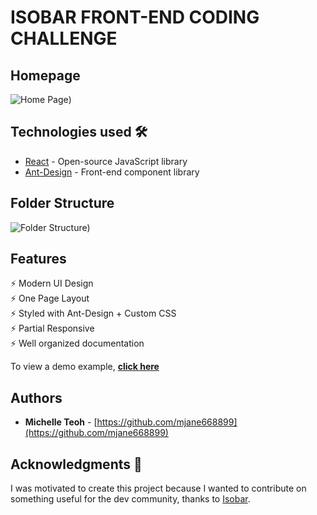 # ISOBAR FRONT-END CODING CHALLENGE

## Homepage

![Home Page](https://github.com/mjane668899/isobar-ui-coding-challenge/tree/main/public/images/homepage.png))

## Technologies used 🛠️

- [React](https://reactjs.org/) - Open-source JavaScript library
- [Ant-Design](https://ant.design/) - Front-end component library

## Folder Structure

![Folder Structure](https://github.com/mjane668899/isobar-ui-coding-challenge/tree/main/public/images/folder.png))

## Features

⚡️ Modern UI Design\
⚡️ One Page Layout\
⚡️ Styled with Ant-Design + Custom CSS\
⚡️ Partial Responsive\
⚡️ Well organized documentation

To view a demo example, **[click here]()**

## Authors

- **Michelle Teoh** - [https://github.com/mjane668899](https://github.com/mjane668899)

## Acknowledgments 🎁

I was motivated to create this project because I wanted to contribute on something useful for the dev community, thanks to [Isobar](https://github.com/isobaraustralia).
